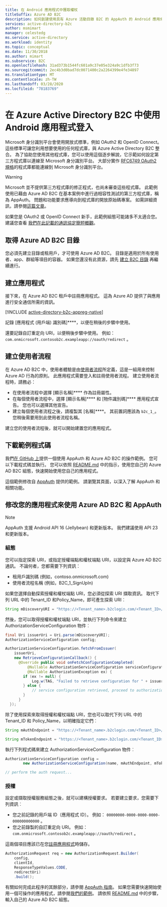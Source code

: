 ```yaml
---
title: 在 Android 應用程式中獲取權杖
titleSuffix: Azure AD B2C
description: 如何創建使用具有 Azure 活動目錄 B2C 的 AppAuth 的 Android 應用來管理使用者身份並驗證使用者。
services: active-directory-b2c
author: msmimart
manager: celestedg
ms.service: active-directory
ms.workload: identity
ms.topic: conceptual
ms.date: 11/30/2018
ms.author: mimart
ms.subservice: B2C
ms.openlocfilehash: 31ad373b1544fc601a9c37e05e324a9c1dfb3f73
ms.sourcegitcommit: 2ec4b3d0bad7dc0071400c2a2264399e4fe34897
ms.translationtype: MT
ms.contentlocale: zh-TW
ms.lasthandoff: 03/28/2020
ms.locfileid: "78183769"
---
```

# <a name="sign-in-using-an-android-application-in-azure-active-directory-b2c"></a>在 Azure Active Directory B2C 中使用 Android 應用程式登入

Microsoft 身分識別平台會使用開放式標準，例如 OAuth2 和 OpenID Connect。 這些標準可讓您利用想要使用的任何程式庫，與 Azure Active Directory B2C 整合。 為了協助您使用其他程式庫，您可以使用這個逐步解說，它示範如何設定第三方程式庫以連線至 Microsoft 身分識別平台。 大部分實作 [RFC6749 OAuth2 規格](https://tools.ietf.org/html/rfc6749)的程式庫都能連線到 Microsoft 身分識別平台。

> [!WARNING]
> Microsoft 並不提供第三方程式庫的修正程式，也尚未審查這些程式庫。 此範例使用已藉由 Azure AD B2C 在基本案例中進行過相容性測試的第三方程式庫，稱為 AppAuth。 問題和功能要求應導向到程式庫的開放原始碼專案。 如需詳細資訊，請參閱[這篇文章](https://docs.microsoft.com/azure/active-directory/develop/active-directory-v2-libraries)。
>
>

如果您是 OAuth2 或 OpenID Connect 新手，此範例組態可能諸多不太適合您。 建議您查看 [我們在此記載的通訊協定簡短概觀](protocols-overview.md)。

## <a name="get-an-azure-ad-b2c-directory"></a>取得 Azure AD B2C 目錄

您必須先建立目錄或租用戶，才可使用 Azure AD B2C。 目錄是適用於所有使用者、app、群組等項目的容器。 如果您還沒有此資源，請先 [建立 B2C 目錄](tutorial-create-tenant.md) 再繼續進行。

## <a name="create-an-application"></a>建立應用程式

接下來，在 Azure AD B2C 租戶中註冊應用程式。 這為 Azure AD 提供了與應用進行安全通信所需的資訊。

[!INCLUDE [active-directory-b2c-appreg-native](../../includes/active-directory-b2c-appreg-native.md)]

記錄 [應用程式 (用戶端) 識別碼]****，以便在稍後的步驟中使用。

還要記錄自訂重定向 URI，以便稍後步驟中使用。 例如： `com.onmicrosoft.contosob2c.exampleapp://oauth/redirect` 。

## <a name="create-your-user-flows"></a>建立使用者流程

在 Azure AD B2C 中，使用者體驗是由[使用者流程](user-flow-overview.md)所定義，這是一組用來控制 Azure AD 行為的原則。 此應用程式需要登入和註冊使用者流程。 建立使用者流程時，請務必：

* 在使用者流程中選擇 [顯示名稱]**** 作為註冊屬性。
* 在每個使用者流程中，選擇 [顯示名稱]**** 和 [物件識別碼]**** 應用程式宣告。 您也可以選擇其他宣告。
* 建立每個使用者流程之後，請複製其 [名稱]****。 其前置詞應該為 `b2c_1_`。  您稍後需要用到此使用者流程名稱。

建立您的使用者流程後，就可以開始建置您的應用程式。

## <a name="download-the-sample-code"></a>下載範例程式碼

我們[在 GitHub 上](https://github.com/Azure-Samples/active-directory-android-native-appauth-b2c)提供一個使用 AppAuth 和 Azure AD B2C 的操作範例。 您可以下載程式碼並執行。 您可以依照 [README.md](https://github.com/Azure-Samples/active-directory-android-native-appauth-b2c/blob/master/README.md) 中的指示，使用您自己的 Azure AD B2C 組態，快速開始使用您自己的應用程式。

這個範例修改自 [AppAuth](https://openid.github.io/AppAuth-Android/) 提供的範例。 請瀏覽其頁面，以深入了解 AppAuth 和相關功能。

## <a name="modifying-your-app-to-use-azure-ad-b2c-with-appauth"></a>修改您的應用程式來使用 Azure AD B2C 和 AppAuth

> [!NOTE]
> AppAuth 支援 Android API 16 (Jellybean) 和更新版本。 我們建議使用 API 23 和更新版本。
>

### <a name="configuration"></a>組態

您可以指定探索 URI，或指定授權端點和權杖端點 URI，以設定與 Azure AD B2C 通訊。 不論何者，您都需要下列資訊：

* 租用戶識別碼 (例如，contoso.onmicrosoft.com)
* 使用者流程名稱 (例如，B2C\_1\_SignUpIn)

如果您選擇自動探索授權和權杖端點 URI，您必須從探索 URI 擷取資訊。 取代下列 URL 中的 Tenant\_ID 和Policy\_Name，即可產生探索 URI︰

```java
String mDiscoveryURI = "https://<Tenant_name>.b2clogin.com/<Tenant_ID>/v2.0/.well-known/openid-configuration?p=<Policy_Name>";
```

然後，您可以取得授權和權杖端點 URI，並執行下列命令來建立 AuthorizationServiceConfiguration 物件︰

```java
final Uri issuerUri = Uri.parse(mDiscoveryURI);
AuthorizationServiceConfiguration config;

AuthorizationServiceConfiguration.fetchFromIssuer(
    issuerUri,
    new RetrieveConfigurationCallback() {
      @Override public void onFetchConfigurationCompleted(
          @Nullable AuthorizationServiceConfiguration serviceConfiguration,
          @Nullable AuthorizationException ex) {
        if (ex != null) {
            Log.w(TAG, "Failed to retrieve configuration for " + issuerUri, ex);
        } else {
            // service configuration retrieved, proceed to authorization...
        }
      }
  });
```

除了使用探索來取得授權和權杖端點 URI，您也可以取代下列 URL 中的 Tenant\_ID 和 Policy\_Name，以明確指定它們︰

```java
String mAuthEndpoint = "https://<Tenant_name>.b2clogin.com/<Tenant_ID>/oauth2/v2.0/authorize?p=<Policy_Name>";

String mTokenEndpoint = "https://<Tenant_name>.b2clogin.com/<Tenant_ID>/oauth2/v2.0/token?p=<Policy_Name>";
```

執行下列程式碼來建立 AuthorizationServiceConfiguration 物件︰

```java
AuthorizationServiceConfiguration config =
        new AuthorizationServiceConfiguration(name, mAuthEndpoint, mTokenEndpoint);

// perform the auth request...
```

### <a name="authorizing"></a>授權

設定或擷取授權服務組態之後，就可以建構授權要求。 若要建立要求，您需要下列資訊︰

* 您之前記錄的用戶端 ID（應用程式 ID）。 例如： `00000000-0000-0000-0000-000000000000` 。
* 您之前錄製的自訂重定向 URI。 例如： `com.onmicrosoft.contosob2c.exampleapp://oauth/redirect` 。

這兩個項目應該已在您[註冊應用程式](#create-an-application)時儲存。

```java
AuthorizationRequest req = new AuthorizationRequest.Builder(
    config,
    clientId,
    ResponseTypeValues.CODE,
    redirectUri)
    .build();
```

有關如何完成此程序的其餘部分，請參閱 [AppAuth 指南](https://openid.github.io/AppAuth-Android/)。 如果您需要快速開始使用一個可操作的應用程式，請參閱[我們的範例](https://github.com/Azure-Samples/active-directory-android-native-appauth-b2c)。 請依照 [README.md](https://github.com/Azure-Samples/active-directory-android-native-appauth-b2c/blob/master/README.md) 中的步驟，輸入自己的 Azure AD B2C 組態。
